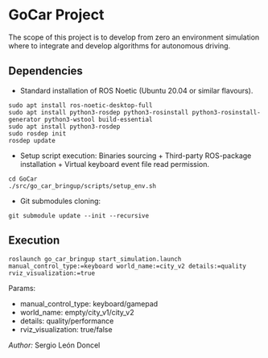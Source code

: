# GoCar Project
The scope of this project is to develop from zero an environment simulation where to integrate and develop algorithms for autonomous driving.

## Dependencies
* Standard installation of ROS Noetic (Ubuntu 20.04 or similar flavours).
```
sudo apt install ros-noetic-desktop-full
sudo apt install python3-rosdep python3-rosinstall python3-rosinstall-generator python3-wstool build-essential
sudo apt install python3-rosdep
sudo rosdep init
rosdep update
```
* Setup script execution: Binaries sourcing + Third-party ROS-package installation + Virtual keyboard event file read permission.
```
cd GoCar
./src/go_car_bringup/scripts/setup_env.sh
```
* Git submodules cloning:
```
git submodule update --init --recursive
```

## Execution
```
roslaunch go_car_bringup start_simulation.launch manual_control_type:=keyboard world_name:=city_v2 details:=quality rviz_visualization:=true
```
Params:
+ manual_control_type: keyboard/gamepad
+ world_name: empty/city_v1/city_v2
+ details: quality/performance
+ rviz_visualization: true/false


*Author:* Sergio León Doncel
